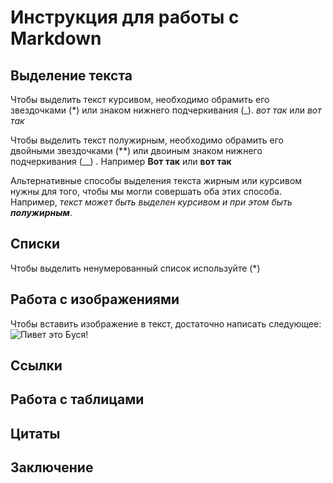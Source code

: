 # Инструкция для работы с Markdown

## Выделение текста
Чтобы выделить текст курсивом, необходимо обрамить его звездочками (*) или знаком нижнего подчеркивания (_). *вот так* или _вот так_

Чтобы выделить текст полужирным, необходимо обрамить его двойными звездочками (**) или двоиным знаком нижнего подчеркивания (__) . Например **Вот так** или __вот так__


Альтернативные способы выделения текста жирным или курсивом нужны для того, чтобы мы могли совершать оба этих способа. Например, _текст может быть выделен курсивом и при этом быть **полужирным**_.

## Списки
Чтобы выделить ненумерованный список используйте (*)

## Работа с изображениями

Чтобы вставить изображение в текст, достаточно написать следующее:
![Пивет это Буся!](Busea.jpg)

## Ссылки

## Работа с таблицами

## Цитаты

## Заключение
